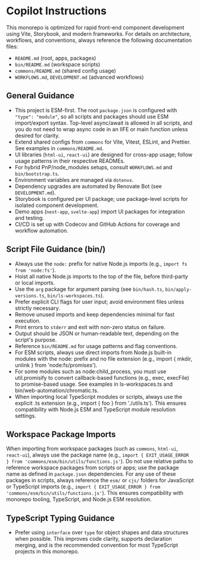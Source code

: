 # Copilot Instructions

This monorepo is optimized for rapid front-end component development using Vite, Storybook, and modern frameworks. For details on architecture, workflows, and conventions, always reference the following documentation files:

- `README.md` (root, apps, packages)
- `bin/README.md` (workspace scripts)
- `commons/README.md` (shared config usage)
- `WORKFLOWS.md`, `DEVELOPMENT.md` (advanced workflows)

## General Guidance

- This project is ESM-first. The root `package.json` is configured with `"type": "module"`, so all scripts and packages should use ESM import/export syntax. Top-level async/await is allowed in all scripts, and you do not need to wrap async code in an IIFE or main function unless desired for clarity.
- Extend shared configs from `commons` for Vite, Vitest, ESLint, and Prettier. See examples in `commons/README.md`.
- UI libraries (`html-ui`, `react-ui`) are designed for cross-app usage; follow usage patterns in their respective READMEs.
- For hybrid PnP/node_modules setups, consult `WORKFLOWS.md` and `bin/bootstrap.ts`.
- Environment variables are managed via `dotenvx`.
- Dependency upgrades are automated by Renovate Bot (see `DEVELOPMENT.md`).
- Storybook is configured per UI package; use package-level scripts for isolated component development.
- Demo apps (`next-app`, `svelte-app`) import UI packages for integration and testing.
- CI/CD is set up with Codecov and GitHub Actions for coverage and workflow automation.

## Script File Guidance (bin/)

- Always use the `node:` prefix for native Node.js imports (e.g., `import fs from 'node:fs'`).
- Hoist all native Node.js imports to the top of the file, before third-party or local imports.
- Use the `arg` package for argument parsing (see `bin/hash.ts`, `bin/apply-versions.ts`, `bin/ls-workspaces.ts`).
- Prefer explicit CLI flags for user input; avoid environment files unless strictly necessary.
- Remove unused imports and keep dependencies minimal for fast execution.
- Print errors to `stderr` and exit with non-zero status on failure.
- Output should be JSON or human-readable text, depending on the script's purpose.
- Reference `bin/README.md` for usage patterns and flag conventions.
- For ESM scripts, always use direct imports from Node.js built-in modules with the node: prefix and no file extension (e.g., import { mkdir, unlink } from 'node:fs/promises').
- For some modules such as node:child_process, you must use util.promisify to convert callback-based functions (e.g., exec, execFile) to promise-based usage. See examples in ls-workspaces.ts and bin/web-automation/chromatic.ts.
- When importing local TypeScript modules or scripts, always use the explicit .ts extension (e.g., import { foo } from './utils.ts'). This ensures compatibility with Node.js ESM and TypeScript module resolution settings.

## Workspace Package Imports

When importing from workspace packages (such as `commons`, `html-ui`, `react-ui`), always use the package name (e.g., `import { EXIT_USAGE_ERROR } from 'commons/esm/bin/utils/functions.js'`).
Do not use relative paths to reference workspace packages from scripts or apps; use the package name as defined in `package.json` dependencies.
For any use of these packages in scripts, always reference the `esm/` or `cjs/` folders for JavaScript or TypeScript imports (e.g., `import { EXIT_USAGE_ERROR } from 'commons/esm/bin/utils/functions.js'`).
This ensures compatibility with monorepo tooling, TypeScript, and Node.js ESM resolution.

## TypeScript Typing Guidance

- Prefer using `interface` over `type` for object shapes and data structures when possible. This improves code clarity, supports declaration merging, and is the recommended convention for most TypeScript projects in this monorepo.
